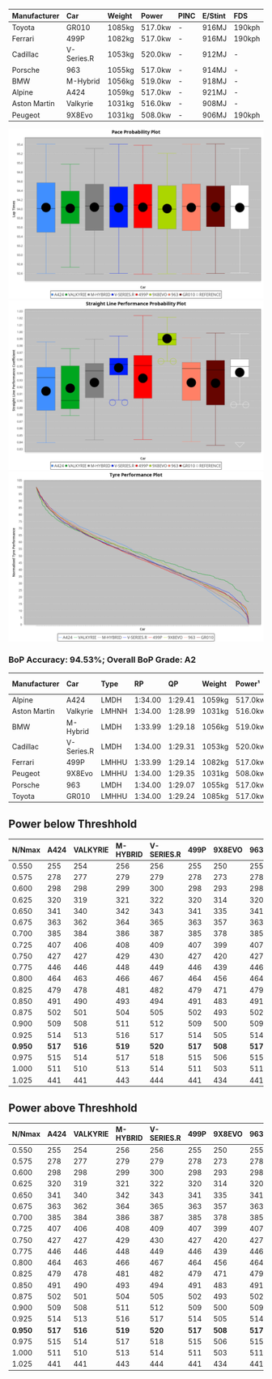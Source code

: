 | Manufacturer | Car        | Weight | Power   | PINC    | E/Stint | FDS     |
|:-|:-|:-|:-|:-|:-|:-|
| Toyota       | GR010      | 1085kg | 517.0kw |    -    | 916MJ   | 190kph  |
| Ferrari      | 499P       | 1082kg | 517.0kw |    -    | 916MJ   | 190kph  |
| Cadillac     | V-Series.R | 1053kg | 520.0kw |    -    | 912MJ   |    -    |
| Porsche      | 963        | 1055kg | 517.0kw |    -    | 914MJ   |    -    |
| BMW          | M-Hybrid   | 1056kg | 519.0kw |    -    | 918MJ   |    -    |
| Alpine       | A424       | 1059kg | 517.0kw |    -    | 921MJ   |    -    |
| Aston Martin | Valkyrie   | 1031kg | 516.0kw |    -    | 908MJ   |    -    |
| Peugeot      | 9X8Evo     | 1031kg | 508.0kw |    -    | 906MJ   | 190kph  |

![PACECHART](./IMG/AUTO.png)
![STRAIGHTLINEPERFORMANCECHART](./IMG/AUTO_sp.png)
![TYREPERFORMANCECHART](./IMG/AUTO_tw.png)

### BoP Accuracy: 94.53%; Overall BoP Grade: A2
| Manufacturer | Car        | Type  | RP      | QP      | Weight | Power¹  | Threshhold | PINC    | Power²   | E/Stint | AVG Vmax  | FDS     | RDLC | L/Stint | BOP-Grade | Model Accuracy | Model Points | Match%  | SimDiff |
|:-|:-|:-|:-|:-|:-|:-|:-|:-|:-|:-|:-|:-|:-|:-|:-|:-|:-|:-|:-|
| Alpine       | A424       | LMDH  | 1:34.00 | 1:29.41 | 1059kg | 517.0kw | 0.0kph     |    -    | 517.00kw |  921MJ  | 297.93kph |    -    | 1.02 | 37      | ~A1       | 96.10%         | 2390         | 96.85%  | -0.10   |
| Aston Martin | Valkyrie   | LMHNH | 1:34.00 | 1:28.99 | 1031kg | 516.0kw | 0.0kph     |    -    | 516.00kw |  908MJ  | 299.96kph |    -    | 1.04 | 37      | +C2       | 100.00%        | 466          | 73.45%  | +0.35   |
| BMW          | M-Hybrid   | LMDH  | 1:33.99 | 1:29.18 | 1056kg | 519.0kw | 0.0kph     |    -    | 519.00kw |  918MJ  | 300.33kph |    -    | 1.02 | 37      | ~A1       | 100.00%        | 3339         | 99.90%  | -0.06   |
| Cadillac     | V-Series.R | LMDH  | 1:34.00 | 1:29.31 | 1053kg | 520.0kw | 0.0kph     |    -    | 520.00kw |  912MJ  | 302.57kph |    -    | 1.02 | 37      | ~A1       | 99.56%         | 5841         | 98.55%  | +0.44   |
| Ferrari      | 499P       | LMHHU | 1:33.99 | 1:29.14 | 1082kg | 517.0kw | 0.0kph     |    -    | 517.00kw |  916MJ  | 299.79kph | 190kph  | 1.02 | 37      | ~A1       | 99.57%         | 7417         | 100.00% | -0.27   |
| Peugeot      | 9X8Evo     | LMHHU | 1:34.00 | 1:29.35 | 1031kg | 508.0kw | 0.0kph     |    -    | 508.00kw |  906MJ  | 310.04kph | 190kph  | 1.02 | 37      | +B1       | 100.00%        | 1891         | 87.48%  | -0.09   |
| Porsche      | 963        | LMDH  | 1:34.00 | 1:29.07 | 1055kg | 517.0kw | 0.0kph     |    -    | 517.00kw |  914MJ  | 300.14kph |    -    | 1.02 | 37      | ~A1       | 98.39%         | 16118        | 100.00% | -0.11   |
| Toyota       | GR010      | LMHHU | 1:34.00 | 1:29.24 | 1085kg | 517.0kw | 0.0kph     |    -    | 517.00kw |  916MJ  | 298.48kph | 190kph  | 1.02 | 37      | ~A1       | 99.90%         | 5196         | 100.00% | -0.16   |

## Power below Threshhold
| N/Nmax    | A424    | VALKYRIE | M-HYBRID | V-SERIES.R | 499P    | 9X8EVO  | 963     | GR010   |
|:-|:-|:-|:-|:-|:-|:-|:-|:-|
|  0.550    |  255    |  254     |  256     |  256       |  255    |  250    |  255    |  255    |
|  0.575    |  278    |  277     |  279     |  279       |  278    |  273    |  278    |  278    |
|  0.600    |  298    |  298     |  299     |  300       |  298    |  293    |  298    |  298    |
|  0.625    |  320    |  319     |  321     |  322       |  320    |  314    |  320    |  320    |
|  0.650    |  341    |  340     |  342     |  343       |  341    |  335    |  341    |  341    |
|  0.675    |  363    |  362     |  364     |  365       |  363    |  357    |  363    |  363    |
|  0.700    |  385    |  384     |  386     |  387       |  385    |  378    |  385    |  385    |
|  0.725    |  407    |  406     |  408     |  409       |  407    |  399    |  407    |  407    |
|  0.750    |  427    |  427     |  429     |  430       |  427    |  420    |  427    |  427    |
|  0.775    |  446    |  446     |  448     |  449       |  446    |  439    |  446    |  446    |
|  0.800    |  464    |  463     |  466     |  467       |  464    |  456    |  464    |  464    |
|  0.825    |  479    |  478     |  481     |  482       |  479    |  471    |  479    |  479    |
|  0.850    |  491    |  490     |  493     |  494       |  491    |  483    |  491    |  491    |
|  0.875    |  502    |  501     |  504     |  505       |  502    |  493    |  502    |  502    |
|  0.900    |  509    |  508     |  511     |  512       |  509    |  500    |  509    |  509    |
|  0.925    |  514    |  513     |  516     |  517       |  514    |  505    |  514    |  514    |
| **0.950** | **517** | **516**  | **519**  | **520**    | **517** | **508** | **517** | **517** |
|  0.975    |  515    |  514     |  517     |  518       |  515    |  506    |  515    |  515    |
|  1.000    |  511    |  510     |  513     |  514       |  511    |  503    |  511    |  511    |
|  1.025    |  441    |  441     |  443     |  444       |  441    |  434    |  441    |  441    |

## Power above Threshhold
| N/Nmax    | A424    | VALKYRIE | M-HYBRID | V-SERIES.R | 499P    | 9X8EVO  | 963     | GR010   |
|:-|:-|:-|:-|:-|:-|:-|:-|:-|
|  0.550    |  255    |  254     |  256     |  256       |  255    |  250    |  255    |  255    |
|  0.575    |  278    |  277     |  279     |  279       |  278    |  273    |  278    |  278    |
|  0.600    |  298    |  298     |  299     |  300       |  298    |  293    |  298    |  298    |
|  0.625    |  320    |  319     |  321     |  322       |  320    |  314    |  320    |  320    |
|  0.650    |  341    |  340     |  342     |  343       |  341    |  335    |  341    |  341    |
|  0.675    |  363    |  362     |  364     |  365       |  363    |  357    |  363    |  363    |
|  0.700    |  385    |  384     |  386     |  387       |  385    |  378    |  385    |  385    |
|  0.725    |  407    |  406     |  408     |  409       |  407    |  399    |  407    |  407    |
|  0.750    |  427    |  427     |  429     |  430       |  427    |  420    |  427    |  427    |
|  0.775    |  446    |  446     |  448     |  449       |  446    |  439    |  446    |  446    |
|  0.800    |  464    |  463     |  466     |  467       |  464    |  456    |  464    |  464    |
|  0.825    |  479    |  478     |  481     |  482       |  479    |  471    |  479    |  479    |
|  0.850    |  491    |  490     |  493     |  494       |  491    |  483    |  491    |  491    |
|  0.875    |  502    |  501     |  504     |  505       |  502    |  493    |  502    |  502    |
|  0.900    |  509    |  508     |  511     |  512       |  509    |  500    |  509    |  509    |
|  0.925    |  514    |  513     |  516     |  517       |  514    |  505    |  514    |  514    |
| **0.950** | **517** | **516**  | **519**  | **520**    | **517** | **508** | **517** | **517** |
|  0.975    |  515    |  514     |  517     |  518       |  515    |  506    |  515    |  515    |
|  1.000    |  511    |  510     |  513     |  514       |  511    |  503    |  511    |  511    |
|  1.025    |  441    |  441     |  443     |  444       |  441    |  434    |  441    |  441    |
